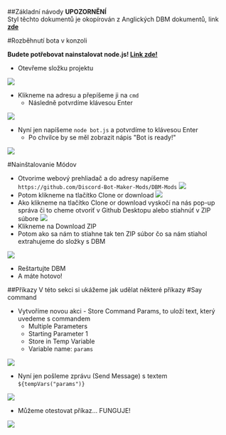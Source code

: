 ##Základní návody
**UPOZORNĚNÍ** <br/> Styl těchto dokumentů je okopírován z Anglických DBM dokumentů, link **[zde](https://silversunset.net/dbm/)**

#Rozběhnutí bota v konzoli

**Budete potřebovat nainstalovat node.js! [Link zde!](https://nodejs.org/en/download/)**

- Otevřeme složku projektu

![](http://developeri.wz.cz/docs/resources/dbm/images/cmd1.png)

- Klikneme na adresu a přepíšeme ji na `cmd`
  - Následně potvrdíme klávesou Enter

![](http://developeri.wz.cz/docs/resources/dbm/images/cmd2.png)

- Nyní jen napíšeme `node bot.js` a potvrdíme to klávesou Enter
  - Po chvilce by se měl zobrazit nápis "Bot is ready!"

![](http://developeri.wz.cz/docs/resources/dbm/images/cmd3.png)

#Nainštalovanie Módov
 - Otvorime webový prehliadač a do adresy napíšeme `https://github.com/Discord-Bot-Maker-Mods/DBM-Mods`
 ![](http://developeri.wz.cz/docs/resources/dbm/images/mod1.png)
 - Potom klikneme na tlačítko Clone or download
 ![](http://developeri.wz.cz/docs/resources/dbm/images/mod2.png)
 - Ako klikneme na tlačítko Clone or download vyskočí na nás pop-up správa či to cheme otvoriť v Github Desktopu alebo stiahnúť v ZIP súbore
 ![](http://developeri.wz.cz/docs/resources/dbm/images/mod3.png)
 - Klikneme na Download ZIP
 - Potom ako sa nám to stiahne tak ten ZIP súbor čo sa nám stiahol extrahujeme do složky s DBM
 
 ![](http://developeri.wz.cz/docs/resources/dbm/images/mod4.png)
 - Reštartujte DBM
 - A máte hotovo!

##Příkazy
V této sekci si ukážeme jak udělat některé příkazy
#Say command
- Vytvoříme novou akci - Store Command Params, to uloží text, který uvedeme s commandem
  - Multiple Parameters
  - Starting Parameter 1
  - Store in Temp Variable
  - Variable name: `params`

![](http://developeri.wz.cz/images/say1.png)

- Nyní jen pošleme zprávu (Send Message) s textem `${tempVars("params")}`

![](http://developeri.wz.cz/images/say2.png)

- Můžeme otestovat příkaz... FUNGUJE!

![](http://developeri.wz.cz/images/say3.png)
